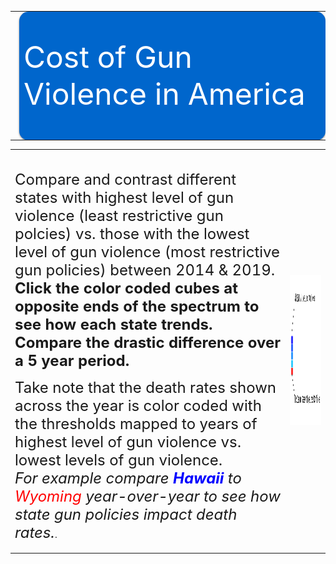 <style>

.axis path{
    stroke:black;
    stroke-width:2px ;
}  

.axis line{
   stroke: black;
   stroke-width: 1.5px;
}
 
.axis text{
    fill: black;
    font-weight: bold;
    font-size: 14px;
    font-family:"Arial Black", Gadget, sans-serif;
}

.legend text{
    fill:  black;
    font-family:"Arial Black", Gadget, sans-serif;
}

.body {
  font-family: 'Courier New', monospace;
}

.banner{
width:100%;
height: 200px;
margin:7px auto;
-moz-box-shadow: 0 1px 3px rgba(0,0,0,0.5);
-webkit-box-shadow: 0 1px 3px rgba(0,0,0,0.5);
-moz-border-radius: 15px;
-webkit-border-radius: 15px;

}

.banner0{ background: #0066cc  url(banner0.png) no-repeat center left;
 }
 
.cells {
  fill: #bf3737;
}

.label {
  text-anchor: start;
  font: 24px sans-serif;
}
 
 .slidecontainer {
  width: 90%; /* Width of the outside container */
}

/* The slider itself */
.slider {
  -webkit-appearance: none;  /* Override default CSS styles */
  appearance: none;
  width: 100%; /* Full-width */
  height: 25px; /* Specified height */
  background: #d3d3d3; /* Grey background */
  outline: none; /* Remove outline */
  opacity: 0.7; /* Set transparency (for mouse-over effects on hover) */
  -webkit-transition: .2s; /* 0.2 seconds transition on hover */
  transition: opacity .2s;
}

/* Mouse-over effects */
.slider:hover {
  opacity: 1; /* Fully shown on mouse-over */
}

/* The slider handle (use -webkit- (Chrome, Opera, Safari, Edge) and -moz- (Firefox) to override default look) */
.slider::-webkit-slider-thumb {
  -webkit-appearance: none; /* Override default look */
  appearance: none;
  width: 25px; /* Set a specific slider handle width */
  height: 25px; /* Slider handle height */
  background: #0066cc; /* Green background */
  cursor: pointer; /* Cursor on hover */
}

.slider::-moz-range-thumb {
  width: 25px; /* Set a specific slider handle width */
  height: 25px; /* Slider handle height */
  background: #04AA6D; /* Green background */
  cursor: pointer; /* Cursor on hover */
}

.button {
  transition-duration: 0.4s;
}

.button:hover {
  background-color: #4CAF50; /* Green */
  color: white;
}

.button2 {
  background-color: white;
  color: black;
  border: 2px solid #008CBA;
}

.button2:hover {
  background-color: #008CBA;
  color: white;
}

.axis path{
  stroke:black;
  stroke-width:2px ;
}  

.axis line{
  stroke: black;
  stroke-width: 1.5px;
}
 
.axis text{
  fill: black;
  font-weight: bold;
  font-size: 14px;
  font-family:"Arial Black", Gadget, sans-serif;
}

.legend text{
   fill:  black;
   font-family:"Arial Black", Gadget, sans-serif;
}https://jsfiddle.net/#run
</style>


<table>
<tr>
<td><img src="images.png"></td>
<td style="vertical-align: middle;" class="banner banner0">
    <font size="10" color="#ffffff">Cost of Gun Violence in America </font>
</td>
</tr>
</table>

<table>
<tr>
<td colspan="3" style="vertical-align:top;"><br><p>
<font size="5">Compare and contrast different states with highest level of gun violence (least restrictive gun polcies) vs. those with the lowest level of gun violence (most restrictive gun policies) between 2014 & 2019. <b>Click the color coded cubes at opposite ends of the spectrum to see how each state trends. Compare the drastic difference over a 5 year period. </b></font></p>
<p> <font size="5">Take note that the death rates shown across the year is color coded with the thresholds mapped to years of highest level of gun violence vs. lowest levels of gun violence. <br><i>For example compare <b><font color="blue">Hawaii</font></b> to <font color="red">Wyoming</font> year-over-year to see how state gun policies impact death rates.</i></font>.</p>
</td>
<td><img src="https://github.com/riyazomran/cs419-narrative-visualization/raw/gh-pages/legend.png" width="626" height="240"></td>
</tr>
</table>
<div id="graphTitle" style="text-align : left; display:none;"><font size="6">  &nbsp;&nbsp;&nbsp; &nbsp;&nbsp;&nbsp;&nbsp;&nbsp;&nbsp;&nbsp;&nbsp;&nbsp;&nbsp;&nbsp;&nbsp;&nbsp;&nbsp;&nbsp;&nbsp &nbsp;&nbsp;&nbsp;&nbsp;&nbsp;&nbsp;&nbsp;&nbsp;&nbsp;&nbsp;&nbsp;&nbsp;&nbsp;&nbsp;&nbsp;&nbsp;Gun Violence State Death Rate by Year (2014-2019)</font><br></div>
<svg id="state_heat_map"></svg>
<svg id="graphSVG" width="1220" height="750" ></svg>
<div id="learnmore" style="display:none;">
<font size="6"> Learn More Through CDC Wonder Data</font><br>
<iframe id="learnMoreCDC" src="" title="Dig Deeper with CDC Wonder Data" width="1200" height="800" style="display:none;">
</iframe>
  
</div>





<script src="https://d3js.org/d3.v4.min.js" type="text/JavaScript"></script>
<script src="https://d3js.org/d3-scale-chromatic.v1.min.js"></script>  
<script src="https://d3js.org/colorbrewer.v1.min.js"></script>
<script src="https://rawgit.com/susielu/d3-annotation/master/d3-annotation.min.js"></script>
<script>

function colorLogic(rate, option){

  if(option == 1){
     return " rgb(128,128,128)";
  } else {
 
     if(rate > 19){
        return "rgb(255, 0, 0)";
     } else if (rate <19 && rate >15){
        return "rgb(0, 191, 255)";
     } else if (rate <15 && rate >9){
        return "rgb(0, 128, 255)";
     } else if(rate <9 && rate >5){
        return "rgb(0, 64, 255)";
     } else {
        return "rgb(0, 0, 255)";
     }
 }
}

d3.csv("https://raw.githubusercontent.com/riyazomran/cs419-narrative-visualization/gh-pages/Wonder-CDC-US%20-States-Gun-Violence.csv",function(data) {


// set the dimensions and margins of the graph
var margin = {top: 20, right: 25, bottom: 20, left: 120},
  width = 200 - margin.left - margin.right,
  height = 750 - margin.top - margin.bottom;

// append the svg object to the body of the page
var svg = d3.select("#state_heat_map")
  .attr("width", width + margin.left + margin.right)
  .attr("height", height + margin.top + margin.bottom)
.append("g")
  .attr("transform",
        "translate(" + margin.left + "," + margin.top + ")");

var groupByYears = d3.map(data, function(d){return d.YEAR;}).keys();
var groupByState=  d3.map(data, function(d){return d.STATE;}).keys();


var x = d3.scaleBand()
    .range([ 0, width ])
    .domain(groupByYears)
    .padding(0.05);
  svg.append("g")
    .style("font-size", 15)
    .attr("transform", "translate(0," + height + ")")
    .call(d3.axisBottom(x).tickSize(0))
    .select(".domain").remove();

  // Build Y scales and axis:
  var y = d3.scaleBand()
    .range([height, 0 ])
    .domain(groupByState)
    .padding(0.05);
    
  svg.append("g")
    .style("font-size", 15)
    .call(d3.axisLeft(y).tickSize(0))
    .select(".domain").remove();
   
      var myColor = d3.scaleLinear().domain([1,26]);

 
     
      //d3.scaleSequential()
    //.interpolator(d3.interpolateInferno)
    //.domain([1,25])
   
      var Tooltip = d3.select("#state_heat_map")
    .append("div")
    .style("opacity", 0)
    .attr("class", "tooltip")
    .style("background-color", "white")
    .style("border", "solid")
    .style("border-width", "2px")
    .style("border-radius", "5px")
    .style("padding", "5px");
   
    var mouseover = function(d) {
    Tooltip
      .style("opacity", 1);
    d3.select(this)
      .style("stroke", "black")
      .style("opacity", 1);
  }
  var mousemove = function(d) {
    Tooltip
      .html("State Gun Related Death Rate " + d.RATE)
      .style("left", (d3.mouse(this)[0]+70) + "px")
      .style("top", (d3.mouse(this)[1]) + "px");
  }
  var mouseleave = function(d) {
    Tooltip
      .style("opacity", 0);
    d3.select(this)
      .style("stroke", "none")
      .style("opacity", 0.8);
  }
 
  var onclick = function(d) {
d3.csv("https://raw.githubusercontent.com/riyazomran/cs419-narrative-visualization/gh-pages/cdcdata.csv",function(data) {
lineChart(data,d.STATE);
});
  }


    svg.selectAll()
    .data(data, function(d) {return d.YEAR+':'+d.STATE;})
    .enter()
    .append("rect")
      .attr("x", function(d) { return x(d.YEAR) })
      .attr("y", function(d) { return y(d.STATE) })
      .attr("rx", 4)
      .attr("ry",4)
      .attr("width", x.bandwidth())
      .attr("height", y.bandwidth())
      .style("fill", function(d) { return colorLogic(d.RATE,2)} )
      .style("stroke-width", 4)
      .style("stroke", "none")
      .style("opacity", 0.8)
    .on("mouseover", mouseover)
    .on("mousemove", mousemove)
    .on("mouseleave", mouseleave)
    .on("click",onclick);
    
    

})

function stateRecordCount(data,state){

var recordCount =0;
for(var i=0; i < data.length; i++){
       
        var stateName = data[i].STATE;
       
        if(stateName == state){
            recordCount++;
        }
    }
return recordCount;
}

function getCDCURL(data,state){

var recordCount =0;
for(var i=0; i < data.length; i++){
       
        var stateName = data[i].STATE;
       
        if(stateName == state){
            return data[i].URL;
        }
    }
return "-1";
}

function refine(data,state){

    var array = new Array(stateRecordCount(data,state));
    var j =0;
   
    for(var i=0; i < data.length; i++){
       
        var stateName = data[i].STATE;
       
        if(stateName == state){
            array[j] = data[i];
            j++;
        }
    }

  return array;
}

function lineChart(data, state) {

document.getElementById("learnmore").style.display="block";
document.getElementById("graphTitle").style.display="block";
document.getElementById("learnMoreCDC").src= "https://www.cdc.gov/" + getCDCURL(data,state);
document.getElementById("learnMoreCDC").style.display ="block";
data= refine(data,state);

//set canvas margins
var leftMargin=70;
var topMargin=30;

//format the year
var parseTime = d3.timeParse("%Y");

data.forEach(function (d) {
    d.YEAR = parseTime(d.YEAR);
});


var xExtent = d3.extent(data, d => d.YEAR);
xScale = d3.scaleTime().domain(xExtent).range([leftMargin, 900]);


var yMax=d3.max(data,d=>d.RATE);
yScale = d3.scaleLinear().domain([0, 25]).range([600, 0]);

xAxis = d3.axisBottom()
    .scale(xScale);
   
var graphSVG = d3.select("#graphSVG")
.append("svg")
  .attr("width", "1500")
  .attr("height", "750");
   
    graphSVG.append("g")
    .attr("class", "axis")
    .attr("transform", "translate(0,620)")
    .call(xAxis)
    .append("text")
    .attr("x", (900+70)/2)
    .attr("y", "50")
    .text("Year");


yAxis = d3.axisLeft()
    .scale(yScale)
    .ticks(10);

graphSVG.append("g")
    .attr("class", "axis")
    .attr("transform", `translate(${leftMargin},20)`)
    .call(yAxis)
    .append("text")
    .attr("transform", "rotate(-90)")
    .attr("x", "-150")
    .attr("y", "-50")
    .attr("text-anchor", "end")
    .text("Death Rate");

yAxis = d3.axisLeft()
    .scale(yScale)
    .ticks(10);


var sumstat = d3.nest()
    .key(d => d.STATE)
    .entries(data);

var state = sumstat.map(d => d.STATE);
var color = d3.scaleOrdinal().domain(state).range(colorbrewer.Set2[6]);

graphSVG.selectAll(".line")
    .append("g")
    .attr("class", "line")
    .data(sumstat)
    .enter()
    .append("path")
    .attr("d", function (d) {
        return d3.line()
            .x(d => xScale(d.YEAR))
            .y(d => yScale(d.RATE)).curve(d3.curveCardinal)
            (d.values)
    })
    .attr("fill", "none")
    .attr("stroke", d => color(d.key))
    .attr("stroke-width", 2);

graphSVG.selectAll("circle")
    .append("g")
    .data(data)
    .enter()
    .append("circle").transition()
    .duration(5000)
    .attr("r", 6)
    .attr("cx", d => xScale(d.YEAR))
    .attr("cy", d => yScale(d.RATE))
    .style("fill", d => color(.094));


const annotations = data.map(function(d, i){
    return {
      note: {
        title: d.RATE,
        label: d.STATE,
        wrap: 100, 
        align: 'right', 
      },
      connector: {end: 'arrow'}, 
      x: xScale(+d.YEAR),
      y: yScale(+d.RATE),
      dy: 10, 
      dx: 70,
      color: colorLogic( d.RATE,0) 
    }
  })

  const makeAnnotations = d3.annotation()
    .type(d3.annotationCalloutCircle)
    .annotations(annotations)

  graphSVG
    .append("g")
    .attr("class", "annotation-group")
    .call(makeAnnotations)

}
  

</script>
